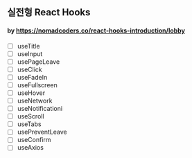 ## 실전형 React Hooks 
#### by <https://nomadcoders.co/react-hooks-introduction/lobby>

- [ ] useTitle
- [ ] useInput
- [ ] usePageLeave
- [ ] useClick
- [ ] useFadeIn
- [ ] useFullscreen
- [ ] useHover
- [ ] useNetwork
- [ ] useNotificationi
- [ ] useScroll
- [ ] useTabs
- [ ] usePreventLeave
- [ ] useConfirm
- [ ] useAxios